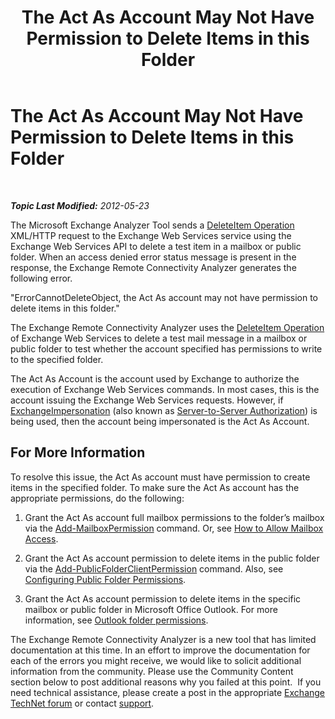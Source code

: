 ﻿---
title: The Act As Account May Not Have Permission to Delete Items in this Folder
TOCTitle: The Act As Account May Not Have Permission to Delete Items in this Folder
ms:assetid: 7e8eef64-5a01-46df-bfbc-8694ba64e95b
ms:mtpsurl: https://technet.microsoft.com/en-us/library/Ee410522(v=EXCHG.80)
ms:contentKeyID: 22766749
ms.date: 07/23/2014
mtps_version: v=EXCHG.80
---

<div data-xmlns="http://www.w3.org/1999/xhtml">

<div class="topic" data-xmlns="http://www.w3.org/1999/xhtml" data-msxsl="urn:schemas-microsoft-com:xslt" data-cs="http://msdn.microsoft.com/en-us/">

<div data-asp="http://msdn2.microsoft.com/asp">

# The Act As Account May Not Have Permission to Delete Items in this Folder

</div>

<div id="mainSection">

<div id="mainBody">

<span> </span>

_**Topic Last Modified:** 2012-05-23_

The Microsoft Exchange Analyzer Tool sends a [DeleteItem Operation](http://go.microsoft.com/fwlink/?linkid=161962) XML/HTTP request to the Exchange Web Services service using the Exchange Web Services API to delete a test item in a mailbox or public folder. When an access denied error status message is present in the response, the Exchange Remote Connectivity Analyzer generates the following error.

"ErrorCannotDeleteObject, the Act As account may not have permission to delete items in this folder."

The Exchange Remote Connectivity Analyzer uses the [DeleteItem Operation](http://go.microsoft.com/fwlink/?linkid=161962) of Exchange Web Services to delete a test mail message in a mailbox or public folder to test whether the account specified has permissions to write to the specified folder.

The Act As Account is the account used by Exchange to authorize the execution of Exchange Web Services commands. In most cases, this is the account issuing the Exchange Web Services requests. However, if [ExchangeImpersonation](http://go.microsoft.com/fwlink/?linkid=161948) (also known as [Server-to-Server Authorization](http://go.microsoft.com/fwlink/?linkid=161951)) is being used, then the account being impersonated is the Act As Account.

<div>

## For More Information

To resolve this issue, the Act As account must have permission to create items in the specified folder. To make sure the Act As account has the appropriate permissions, do the following:

1.  Grant the Act As account full mailbox permissions to the folder’s mailbox via the [Add-MailboxPermission](http://go.microsoft.com/fwlink/?linkid=76497) command. Or, see [How to Allow Mailbox Access](http://go.microsoft.com/fwlink/?linkid=76535).

2.  Grant the Act As account permission to delete items in the public folder via the [Add-PublicFolderClientPermission](http://go.microsoft.com/fwlink/?linkid=123666) command. Also, see [Configuring Public Folder Permissions](http://go.microsoft.com/fwlink/?linkid=123665).

3.  Grant the Act As account permission to delete items in the specific mailbox or public folder in Microsoft Office Outlook. For more information, see [Outlook folder permissions](http://go.microsoft.com/fwlink/?linkid=86319).

The Exchange Remote Connectivity Analyzer is a new tool that has limited documentation at this time. In an effort to improve the documentation for each of the errors you might receive, we would like to solicit additional information from the community. Please use the Community Content section below to post additional reasons why you failed at this point.  If you need technical assistance, please create a post in the appropriate [Exchange TechNet forum](http://go.microsoft.com/fwlink/?linkid=73420) or contact [support](http://go.microsoft.com/fwlink/?linkid=8158).

</div>

</div>

<span> </span>

</div>

</div>

</div>


